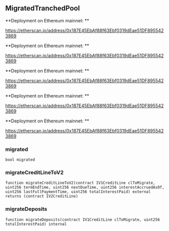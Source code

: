 ## MigratedTranchedPool

**Deployment on Ethereum mainnet: **

https://etherscan.io/address/0x187E45EbAf88f63Ebf0319dEae51DF8955423869

**Deployment on Ethereum mainnet: **

https://etherscan.io/address/0x187E45EbAf88f63Ebf0319dEae51DF8955423869

**Deployment on Ethereum mainnet: **

https://etherscan.io/address/0x187E45EbAf88f63Ebf0319dEae51DF8955423869

**Deployment on Ethereum mainnet: **

https://etherscan.io/address/0x187E45EbAf88f63Ebf0319dEae51DF8955423869

**Deployment on Ethereum mainnet: **

https://etherscan.io/address/0x187E45EbAf88f63Ebf0319dEae51DF8955423869

### migrated

```solidity
bool migrated
```

### migrateCreditLineToV2

```solidity
function migrateCreditLineToV2(contract IV1CreditLine clToMigrate, uint256 termEndTime, uint256 nextDueTime, uint256 interestAccruedAsOf, uint256 lastFullPaymentTime, uint256 totalInterestPaid) external returns (contract IV2CreditLine)
```

### migrateDeposits

```solidity
function migrateDeposits(contract IV1CreditLine clToMigrate, uint256 totalInterestPaid) internal
```

